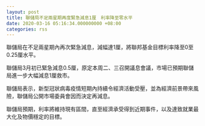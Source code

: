 ```yaml
---
layout: post
title: 聯儲局不足兩星期再度緊急減息1厘　利率降至零水平
date: 2020-03-16 05:16:34.000000000 +08:00
categories: rss
---
```


聯儲局在不足兩星期內再次緊急減息，減幅達1厘，將聯邦基金目標利率降至0至0.25厘水平。

聯儲局3月初已緊急減息0.5厘，原定本周二、三召開議息會議，市場已預期聯儲局進一步大幅減息1厘救市。

聯儲局表示，新型冠狀病毒疫情短期內持續令經濟活動受壓，並為經濟前景帶來風險，聯儲局公開市場委員會因而決定再減息。

聯儲局預期，利率將維持現有區間，直至經濟承受得到近期事件，以及達致就業最大化及物價穩定的目標。
